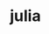 ---
title: "julia"
layout: cache
categories: [package, develop]
meta: {"versions": ["1.9.3"], "compilers": ["gcc@=11.4.0"], "oss": ["ubuntu20.04"], "platforms": ["linux"], "targets": ["x86_64_v3"], "stacks": ["e4s", "root"], "num_specs": 7, "num_specs_by_stack": {"root": 7, "e4s": 7}}
spec_details: [{"hash": "pu5bgvlednfdguqr6enyly6kblrjh6ac", "compiler": "gcc@=11.4.0", "versions": ["1.9.3"], "os": "ubuntu20.04", "platform": "linux", "target": "x86_64_v3", "variants": ["build_system=makefile", "+openlibm", "patches=00569f4", "+precompile"], "stacks": ["root", "e4s"], "size": "-", "tarball": "https://binaries.spack.io/develop/build_cache/linux-ubuntu20.04-x86_64_v3/gcc-11.4.0/julia-1.9.3/linux-ubuntu20.04-x86_64_v3-gcc-11.4.0-julia-1.9.3-pu5bgvlednfdguqr6enyly6kblrjh6ac.spack"}, {"hash": "2akccm7cgp7yaqxoftlhvagx7ulkrgqo", "compiler": "gcc@=11.4.0", "versions": ["1.9.3"], "os": "ubuntu20.04", "platform": "linux", "target": "x86_64_v3", "variants": ["build_system=makefile", "+openlibm", "+precompile"], "stacks": ["root", "e4s"], "size": "-", "tarball": "https://binaries.spack.io/develop/build_cache/linux-ubuntu20.04-x86_64_v3/gcc-11.4.0/julia-1.9.3/linux-ubuntu20.04-x86_64_v3-gcc-11.4.0-julia-1.9.3-2akccm7cgp7yaqxoftlhvagx7ulkrgqo.spack"}, {"hash": "c3e5qumiq2c5zfpcsoxsgfqlgw5on765", "compiler": "gcc@=11.4.0", "versions": ["1.9.3"], "os": "ubuntu20.04", "platform": "linux", "target": "x86_64_v3", "variants": ["build_system=makefile", "+openlibm", "patches=00569f4", "+precompile"], "stacks": ["root", "e4s"], "size": "-", "tarball": "https://binaries.spack.io/develop/build_cache/linux-ubuntu20.04-x86_64_v3/gcc-11.4.0/julia-1.9.3/linux-ubuntu20.04-x86_64_v3-gcc-11.4.0-julia-1.9.3-c3e5qumiq2c5zfpcsoxsgfqlgw5on765.spack"}, {"hash": "mmybp5gpzzxxlapv2byy7zo5vhr66abc", "compiler": "gcc@=11.4.0", "versions": ["1.9.3"], "os": "ubuntu20.04", "platform": "linux", "target": "x86_64_v3", "variants": ["build_system=makefile", "+openlibm", "+precompile"], "stacks": ["root", "e4s"], "size": "-", "tarball": "https://binaries.spack.io/develop/build_cache/linux-ubuntu20.04-x86_64_v3/gcc-11.4.0/julia-1.9.3/linux-ubuntu20.04-x86_64_v3-gcc-11.4.0-julia-1.9.3-mmybp5gpzzxxlapv2byy7zo5vhr66abc.spack"}, {"hash": "d6pw6vwae4zo6ppyvjrf6qdz2h75s2we", "compiler": "gcc@=11.4.0", "versions": ["1.9.3"], "os": "ubuntu20.04", "platform": "linux", "target": "x86_64_v3", "variants": ["build_system=makefile", "+openlibm", "patches=00569f4", "+precompile"], "stacks": ["root", "e4s"], "size": "-", "tarball": "https://binaries.spack.io/develop/build_cache/linux-ubuntu20.04-x86_64_v3/gcc-11.4.0/julia-1.9.3/linux-ubuntu20.04-x86_64_v3-gcc-11.4.0-julia-1.9.3-d6pw6vwae4zo6ppyvjrf6qdz2h75s2we.spack"}, {"hash": "3shd56vu7helf4mv4h7ggrzytb2zxocp", "compiler": "gcc@=11.4.0", "versions": ["1.9.3"], "os": "ubuntu20.04", "platform": "linux", "target": "x86_64_v3", "variants": ["build_system=makefile", "+openlibm", "+precompile"], "stacks": ["root", "e4s"], "size": "-", "tarball": "https://binaries.spack.io/develop/build_cache/linux-ubuntu20.04-x86_64_v3/gcc-11.4.0/julia-1.9.3/linux-ubuntu20.04-x86_64_v3-gcc-11.4.0-julia-1.9.3-3shd56vu7helf4mv4h7ggrzytb2zxocp.spack"}, {"hash": "4n6ahnr7dcdl6h3jusvkzfvq5fon2iau", "compiler": "gcc@=11.4.0", "versions": ["1.9.3"], "os": "ubuntu20.04", "platform": "linux", "target": "x86_64_v3", "variants": ["build_system=makefile", "+openlibm", "+precompile"], "stacks": ["root", "e4s"], "size": "-", "tarball": "https://binaries.spack.io/develop/build_cache/linux-ubuntu20.04-x86_64_v3/gcc-11.4.0/julia-1.9.3/linux-ubuntu20.04-x86_64_v3-gcc-11.4.0-julia-1.9.3-4n6ahnr7dcdl6h3jusvkzfvq5fon2iau.spack"}]
---